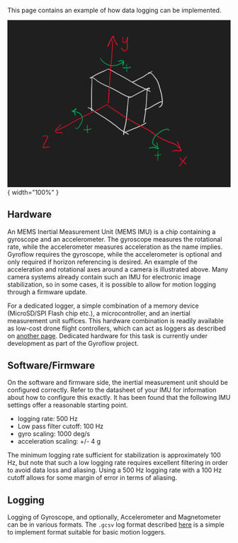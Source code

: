 This page contains an example of how data logging can be implemented.

![!](img/example_axes.png){ width="100%" }

## Hardware
An MEMS Inertial Measurement Unit (MEMS IMU) is a chip containing a gyroscope and an accelerometer. The gyroscope measures the rotational rate, while the accelerometer measures acceleration as the name implies. Gyroflow requires the gyroscope, while the accelerometer is optional and only required if horizon referencing is desired. An example of the acceleration and rotational axes around a camera is illustrated above. Many camera systems already contain such an IMU for electronic image stabilization, so in some cases, it is possible to allow for motion logging through a firmware update.

For a dedicated logger, a simple combination of a memory device (MicroSD/SPI Flash chip etc.), a microcontroller, and an inertial measurement unit suffices. This hardware combination is readily available as low-cost drone flight controllers, which can act as loggers as described on [another page](../betaflight). Dedicated hardware for this task is currently under development as part of the Gyroflow project.

## Software/Firmware
On the software and firmware side, the inertial measurement unit should be configured correctly. Refer to the datasheet of your IMU for information about how to configure this exactly. It has been found that the following IMU settings offer a reasonable starting point.

* logging rate: 500 Hz
* Low pass filter cutoff: 100 Hz
* gyro scaling: 1000 deg/s
* acceleration scaling: +/- 4 g

The minimum logging rate sufficient for stabilization is approximately 100 Hz, but note that such a low logging rate requires excellent filtering in order to avoid data loss and aliasing. Using a 500 Hz logging rate with a 100 Hz cutoff allows for some margin of error in terms of aliasing.

## Logging
Logging of Gyroscope, and optionally, Accelerometer and Magnetometer can be in various formats. The `.gcsv` log format described [here](../gcsv) is a simple to implement format suitable for basic motion loggers.